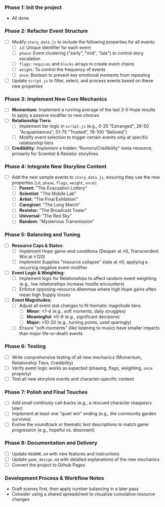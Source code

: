 ### Phase 1: Init the project
- All done.

### Phase 2: Refactor Event Structure
- [ ] Modify `story_data.js` to include the following properties for all events:
    - [ ] `id`: Unique identifier for each event
    - [ ] `phase`: Event clustering ("early", "mid", "late") to control story escalation
    - [ ] `flags`: `requires` and `blocks` arrays to create event chains
    - [ ] `weight`: To control the frequency of events
    - [ ] `once`: Boolean to prevent key emotional moments from repeating
- [ ] Update `script.js` to filter, select, and process events based on these new properties

### Phase 3: Implement New Core Mechanics
- [ ] **Momentum:** Implement a running average of the last 3-5 Hope results to apply a passive modifier to new choices
- [ ] **Relationship Tiers:**
    - [ ] Implement tier logic in `script.js` (e.g., 0-25 "Estranged", 26-50 "Acquaintances", 51-75 "Trusted", 76-100 "Beloved")
    - [ ] Modify event selection to trigger certain events only at specific relationship tiers
- [ ] **Credibility:** Implement a hidden "Rumors/Credibility" meta-resource, primarily for Scientist & Resistor storylines

### Phase 4: Integrate New Storyline Content
- [ ] Add the new sample events to `story_data.js`, ensuring they use the new properties (`id`, `phase`, `flags`, `weight`, `once`):
    - [ ] **Parent:** "The Evacuation Lottery"
    - [ ] **Scientist:** "The Mobile Lab"
    - [ ] **Artist:** "The Final Exhibition"
    - [ ] **Caregiver:** "The Long March"
    - [ ] **Resistor:** "The Broadcast Tower"
    - [ ] **Universal:** "The Red Sky"
    - [ ] **Random:** "Mysterious Transmission"

### Phase 5: Balancing and Tuning
- [ ] **Resource Caps & States:**
    - [ ] Implement Hope game-end conditions (Despair at ≤0, Transcendent Win at ≥120)
    - [ ] Implement Supplies "resource collapse" state at ≤0, applying a recurring negative event modifier
- [ ] **Event Logic & Weighting:**
    - [ ] Implement logic for Relationships to affect random-event weighting (e.g., low relationships increase hostile encounters)
    - [ ] Enforce opposing-resource dilemmas where high Hope gains often mean high Supply losses
- [ ] **Event Magnitudes:**
    - [ ] Adjust all event stat changes to fit thematic magnitude tiers:
        - [ ] **Minor:** ±1-4 (e.g., soft moments, daily struggles)
        - [ ] **Meaningful:** ±5-9 (e.g., significant decisions)
        - [ ] **Major:** ±10-20 (e.g., turning points, used sparingly)
    - [ ] Ensure "soft-moments" (like listening to music) have smaller impacts than major life-or-death events

### Phase 6: Testing
- [ ] Write comprehensive testing of all new mechanics (Momentum, Relationship Tiers, Credibility)
- [ ] Verify event logic works as expected (phasing, flags, weighting, `once` property)
- [ ] Test all new storyline events and character-specific content

### Phase 7: Polish and Final Touches
- [ ] Add small continuity call-backs (e.g., a rescued character reappears later)
- [ ] Implement at least one "quiet win" ending (e.g., the community garden survives)
- [ ] Evolve the soundtrack or thematic text descriptions to match game progression (e.g., hopeful vs. dissonant)

### Phase 8: Documentation and Delivery
- [ ] Update `README.md` with new features and instructions
- [ ] Update `game_design.md` with detailed explanations of the new mechanics
- [ ] Convert the project to Github Pages

### Development Process & Workflow Notes
- Draft scenes first, then apply number balancing in a later pass
- Consider using a shared spreadsheet to visualize cumulative resource changes
